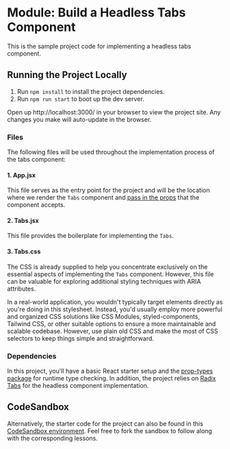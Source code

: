 
# Module: Build a Headless Tabs Component

This is the sample project code for implementing a headless tabs component.

## Running the Project Locally
1. Run `npm install` to install the project dependencies.
2. Run `npm run start` to boot up the dev server.

Open up http://localhost:3000/ in your browser to view the project site. Any changes you make will auto-update in the browser.

### Files
The following files will be used throughout the implementation process of the tabs component:

#### 1. App.jsx
This file serves as the entry point for the project and will be the location where we render the `Tabs` component and [pass in the props](https://react.dev/learn/passing-props-to-a-component) that the component accepts.

#### 2. Tabs.jsx
This file provides the boilerplate for implementing the `Tabs`. 


#### 3. Tabs.css
The CSS is already supplied to help you concentrate exclusively on the essential aspects of implementing the `Tabs` component. However, this file can be valuable for exploring additional styling techniques with ARIA attributes.

In a real-world application, you wouldn't typically target elements directly as you're doing in this stylesheet. Instead, you'd usually employ more powerful and organized CSS solutions like CSS Modules, styled-components, Tailwind CSS, or other suitable options to ensure a more maintainable and scalable codebase. However, use plain old CSS and make the most of CSS selectors to keep things simple and straightforward.


### Dependencies
In this project, you'll have a basic React starter setup and the [prop-types package](https://www.npmjs.com/package/prop-types) for runtime type checking. In addition, the project relies on [Radix Tabs](https://www.radix-ui.com/primitives/docs/components/tabs#installation) for the headless component implementation.


## CodeSandbox
Alternatively, the starter code for the project can also be found in this [CodeSandbox environment](https://codesandbox.io/s/starter-headless-tabs-component-vq58vj?file=/src/components/Tabs.jsx). Feel free to fork the sandbox to follow along with the corresponding lessons.
